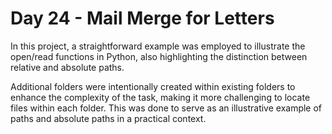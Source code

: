 # Day 24 - Mail Merge for Letters

In this project, a straightforward example was employed to illustrate the open/read functions in Python, also highlighting the distinction between relative and absolute paths.

Additional folders were intentionally created within existing folders to enhance the complexity of the task, making it more challenging to locate files within each folder. This was done to serve as an illustrative example of paths and absolute paths in a practical context.
